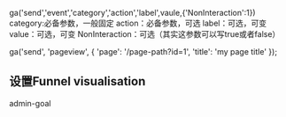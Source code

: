 ga('send','event','category','action','label',vaule,{'NonInteraction':1})
category:必备参数，一般固定
action：必备参数，可选
label：可选，可变
value：可选，可变
NonInteraction：可选（其实这参数可以写true或者false）

ga('send', 'pageview', {
    'page': '/page-path?id=1',
    'title': 'my page title'
});




## 设置Funnel visualisation
admin-goal